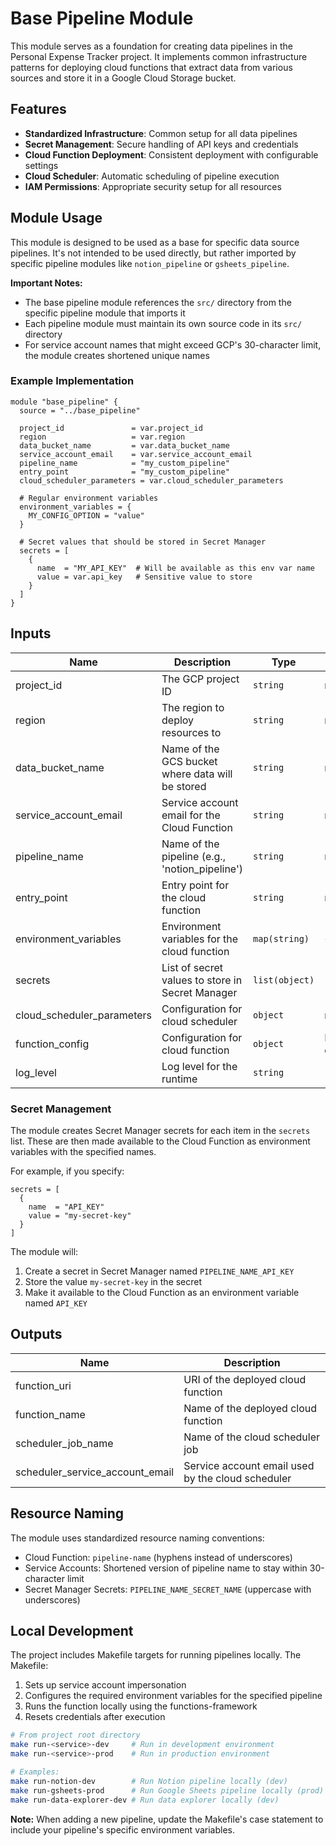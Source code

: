 # Base Pipeline Module

This module serves as a foundation for creating data pipelines in the Personal Expense Tracker project.
It implements common infrastructure patterns for deploying cloud functions that extract data from various sources and
store it in a Google Cloud Storage bucket.

## Features

- **Standardized Infrastructure**: Common setup for all data pipelines
- **Secret Management**: Secure handling of API keys and credentials
- **Cloud Function Deployment**: Consistent deployment with configurable settings
- **Cloud Scheduler**: Automatic scheduling of pipeline execution
- **IAM Permissions**: Appropriate security setup for all resources

## Module Usage

This module is designed to be used as a base for specific data source pipelines.
It's not intended to be used directly, but rather imported by specific pipeline modules like `notion_pipeline` or `gsheets_pipeline`.

**Important Notes:**

- The base pipeline module references the `src/` directory from the specific pipeline module that imports it
- Each pipeline module must maintain its own source code in its `src/` directory
- For service account names that might exceed GCP's 30-character limit, the module creates shortened unique names

### Example Implementation

```hcl
module "base_pipeline" {
  source = "../base_pipeline"

  project_id               = var.project_id
  region                   = var.region
  data_bucket_name         = var.data_bucket_name
  service_account_email    = var.service_account_email
  pipeline_name            = "my_custom_pipeline"
  entry_point              = "my_custom_pipeline"
  cloud_scheduler_parameters = var.cloud_scheduler_parameters

  # Regular environment variables
  environment_variables = {
    MY_CONFIG_OPTION = "value"
  }

  # Secret values that should be stored in Secret Manager
  secrets = [
    {
      name  = "MY_API_KEY"  # Will be available as this env var name
      value = var.api_key   # Sensitive value to store
    }
  ]
}
```

## Inputs

| Name | Description | Type | Default | Required |
|------|-------------|------|---------|:--------:|
| project_id | The GCP project ID | `string` | n/a | yes |
| region | The region to deploy resources to | `string` | n/a | yes |
| data_bucket_name | Name of the GCS bucket where data will be stored | `string` | n/a | yes |
| service_account_email | Service account email for the Cloud Function | `string` | n/a | yes |
| pipeline_name | Name of the pipeline (e.g., 'notion_pipeline') | `string` | n/a | yes |
| entry_point | Entry point for the cloud function | `string` | n/a | yes |
| environment_variables | Environment variables for the cloud function | `map(string)` | `{}` | no |
| secrets | List of secret values to store in Secret Manager | `list(object)` | `[]` | no |
| cloud_scheduler_parameters | Configuration for cloud scheduler | `object` | n/a | yes |
| function_config | Configuration for cloud function | `object` | Default config | no |
| log_level | Log level for the runtime | `string` | `"WARNING"` | no |

### Secret Management

The module creates Secret Manager secrets for each item in the `secrets` list. These are then made available to the
Cloud Function as environment variables with the specified names.

For example, if you specify:

```hcl
secrets = [
  {
    name  = "API_KEY"
    value = "my-secret-key"
  }
]
```

The module will:

1. Create a secret in Secret Manager named `PIPELINE_NAME_API_KEY`
2. Store the value `my-secret-key` in the secret
3. Make it available to the Cloud Function as an environment variable named `API_KEY`

## Outputs

| Name | Description |
|------|-------------|
| function_uri | URI of the deployed cloud function |
| function_name | Name of the deployed cloud function |
| scheduler_job_name | Name of the cloud scheduler job |
| scheduler_service_account_email | Service account email used by the cloud scheduler |

## Resource Naming

The module uses standardized resource naming conventions:

- Cloud Function: `pipeline-name` (hyphens instead of underscores)
- Service Accounts: Shortened version of pipeline name to stay within 30-character limit
- Secret Manager Secrets: `PIPELINE_NAME_SECRET_NAME` (uppercase with underscores)

## Local Development

The project includes Makefile targets for running pipelines locally. The Makefile:

1. Sets up service account impersonation
2. Configures the required environment variables for the specified pipeline
3. Runs the function locally using the functions-framework
4. Resets credentials after execution

```bash
# From project root directory
make run-<service>-dev     # Run in development environment
make run-<service>-prod    # Run in production environment

# Examples:
make run-notion-dev        # Run Notion pipeline locally (dev)
make run-gsheets-prod      # Run Google Sheets pipeline locally (prod)
make run-data-explorer-dev # Run data explorer locally (dev)
```

**Note:** When adding a new pipeline, update the Makefile's case statement to include your pipeline's
specific environment variables.
